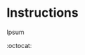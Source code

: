 # Instructions
Ipsum

:octocat:

<!-- https://dvj70ijwahy8c.cloudfront.net/DataFormatter/icon | [{"description": "In the google scripts editor, it uses Javascript to automate tasks. Here is a function that sends data from the spreadsheet to my API written in python to begin formatting.", "image": "https://dvj70ijwahy8c.cloudfront.net/DataFormatter/slides/slide_image_3"}, {"description": "This function is calling the first one responsible for the API call, giving specific data and indicating the type of formatting desired. The return is then used to overwrite the previous data.", "image": "https://dvj70ijwahy8c.cloudfront.net/DataFormatter/slides/slide_image_2"}, {"description": "This is the sheet before starting the task.", "image": "https://dvj70ijwahy8c.cloudfront.net/DataFormatter/slides/slide_image_1"}, {"description": "Choosing the task to guess genders based on first name, this would be the end result", "image": "https://dvj70ijwahy8c.cloudfront.net/DataFormatter/slides/slide_image_0"}] -->


